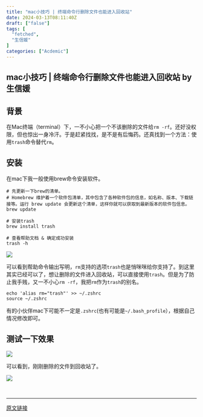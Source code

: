 ```yaml
---
title: "mac小技巧 | 终端命令行删除文件也能进入回收站"
date: 2024-03-13T08:11:40Z
draft: ["false"]
tags: [
  "fetched",
  "生信媛"
]
categories: ["Acdemic"]
---
```

mac小技巧 | 终端命令行删除文件也能进入回收站 by 生信媛
------
<div><section data-tool="mdnice编辑器" data-website="https://www.mdnice.com"><h2 data-tool="mdnice编辑器"><span></span><span>背景</span><span></span><span> </span></h2><p data-tool="mdnice编辑器">在Mac终端（terminal）下，一不小心把一个不该删除的文件给<code>rm -rf</code>。还好没权限，但也惊出一身冷汗。于是赶紧找找，是不是有后悔药。还真找到一个方法：使用<code>trash</code>命令替代<code>rm</code>。</p><h2 data-tool="mdnice编辑器"><span></span><span>安装</span><span></span><span> </span></h2><p data-tool="mdnice编辑器">在mac下我一般使用brew命令安装软件。</p><pre data-tool="mdnice编辑器"><span></span><code><span>#</span><span> 先更新一下brew的清单。</span><br><span>#</span><span> Homebrew 维护着一个软件包清单，其中包含了各种软件包的信息，如名称、版本、下载链接等。运行 brew update 会更新这个清单，这样你就可以获取到最新版本的软件包信息。</span><br>brew update<br><span><br>#</span><span> 安装trash</span><br>brew install trash<br><span><br>#</span><span> 查看帮助文档 &amp; 确定成功安装</span><br>trash -h<br></code></pre><p><img data-imgfileid="100007226" data-ratio="0.8388888888888889" data-s="300,640" data-src="https://mmbiz.qpic.cn/sz_mmbiz_png/I101ibe9h7rOBNIopQD92MU8PuLS52Ff6cPPJM4QZicrlgUm2s9iaJibj7ZMJcujIibpt1JYNblJD8rwYKWhEId2q8w/640?wx_fmt=png&amp;from=appmsg" data-type="png" data-w="1080" src="https://mmbiz.qpic.cn/sz_mmbiz_png/I101ibe9h7rOBNIopQD92MU8PuLS52Ff6cPPJM4QZicrlgUm2s9iaJibj7ZMJcujIibpt1JYNblJD8rwYKWhEId2q8w/640?wx_fmt=png&amp;from=appmsg"></p><p data-tool="mdnice编辑器">可以看到帮助命令输出写明，<code>rm</code>支持的选项<code>trash</code>也是悄咪咪给你支持了。到这里其实已经可以了，想让删除的文件进入回收站，可以直接使用<code>trash</code>。但是为了防止我手贱，又一不小心<code>rm -rf</code>，我把<code>rm</code>作为<code>trash</code>的别名。</p><pre data-tool="mdnice编辑器"><span></span><code>echo 'alias rm="trash"' &gt;&gt; ~/.zshrc<br>source ~/.zshrc<br></code></pre><p data-tool="mdnice编辑器">有的小伙伴mac下可能不一定是<code>.zshrc</code>(也有可能是<code>~/.bash_profile</code>），根据自己情况修改即可。</p><h2 data-tool="mdnice编辑器"><span></span><span>测试一下效果</span><span></span><span> </span></h2><p><img data-imgfileid="100007227" data-ratio="0.040740740740740744" data-s="300,640" data-src="https://mmbiz.qpic.cn/sz_mmbiz_png/I101ibe9h7rOBNIopQD92MU8PuLS52Ff60QdsEHCErIxMxeREtZdibX1zZmmfh616NckuTFaia0HdpxtKib0SoHqcA/640?wx_fmt=png&amp;from=appmsg" data-type="png" data-w="1080" src="https://mmbiz.qpic.cn/sz_mmbiz_png/I101ibe9h7rOBNIopQD92MU8PuLS52Ff60QdsEHCErIxMxeREtZdibX1zZmmfh616NckuTFaia0HdpxtKib0SoHqcA/640?wx_fmt=png&amp;from=appmsg"></p><p data-tool="mdnice编辑器">可以看到，刚刚删除的文件到回收站了。</p></section><p><img data-imgfileid="100007228" data-ratio="0.711864406779661" data-s="300,640" data-src="https://mmbiz.qpic.cn/sz_mmbiz_png/I101ibe9h7rOBNIopQD92MU8PuLS52Ff6a4NV3V0ELHIeicN3TcAg1oQRzzLF6tzZbsI3KTwXUUfpgHrDTWGZneQ/640?wx_fmt=png&amp;from=appmsg" data-type="png" data-w="472" src="https://mmbiz.qpic.cn/sz_mmbiz_png/I101ibe9h7rOBNIopQD92MU8PuLS52Ff6a4NV3V0ELHIeicN3TcAg1oQRzzLF6tzZbsI3KTwXUUfpgHrDTWGZneQ/640?wx_fmt=png&amp;from=appmsg"></p><p><br></p><p><mp-style-type data-value="3"></mp-style-type></p></div>  
<hr>
<a href="https://mp.weixin.qq.com/s/7VL_rvM9zGHZHb9CuC6FnQ",target="_blank" rel="noopener noreferrer">原文链接</a>
